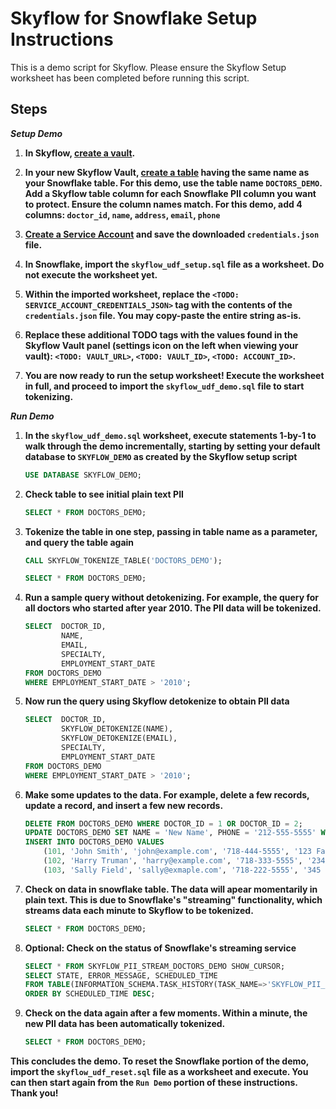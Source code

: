 # Skyflow for Snowflake Setup Instructions

This is a demo script for Skyflow. Please ensure the Skyflow Setup worksheet has been completed before running this script.

## Steps

***Setup Demo***

1. **In Skyflow, [create a vault](https://docs.skyflow.com/create-a-vault/).**

2. **In your new Skyflow Vault, [create a table](https://docs.skyflow.com/create-a-vault/#edit-the-vault-schema) having the same name as your Snowflake table. For this demo, use the table name ```DOCTORS_DEMO```. Add a Skyflow table column for each Snowflake PII column you want to protect. Ensure the column names match. For this demo, add 4 columns: ```doctor_id```, ```name```, ```address```, ```email```, ```phone```**

3. **[Create a Service Account](https://docs.skyflow.com/api-authentication/#create-a-service-account) and save the downloaded `credentials.json` file.**

4. **In Snowflake, import the ```skyflow_udf_setup.sql``` file as a worksheet. Do not execute the worksheet yet.**

5. **Within the imported worksheet, replace the ```<TODO: SERVICE_ACCOUNT_CREDENTIALS_JSON>``` tag with the contents of the ```credentials.json``` file. You may copy-paste the entire string as-is.**

6. **Replace these additional TODO tags with the values found in the Skyflow Vault panel (settings icon on the left when viewing your vault): ```<TODO: VAULT_URL>```, ```<TODO: VAULT_ID>```, ```<TODO: ACCOUNT_ID>```.**

7. **You are now ready to run the setup worksheet! Execute the worksheet in full, and proceed to import the ```skyflow_udf_demo.sql``` file to start tokenizing.**

***Run Demo***

1. **In the ```skyflow_udf_demo.sql``` worksheet, execute statements 1-by-1 to walk through the demo incrementally, starting by setting your default database to ```SKYFLOW_DEMO``` as created by the Skyflow setup script**
    ```sql
    USE DATABASE SKYFLOW_DEMO;
    ```

2. **Check table to see initial plain text PII**
    ```sql
    SELECT * FROM DOCTORS_DEMO;
    ```

3. **Tokenize the table in one step, passing in table name as a parameter, and query the table again**
    ```sql
    CALL SKYFLOW_TOKENIZE_TABLE('DOCTORS_DEMO');
    ```
    ```sql
    SELECT * FROM DOCTORS_DEMO;
    ```

4. **Run a sample query without detokenizing. For example, the query for all doctors who started after year 2010. The PII data will be tokenized.**
    ```sql
    SELECT  DOCTOR_ID,
            NAME,
            EMAIL,
            SPECIALTY,
            EMPLOYMENT_START_DATE
    FROM DOCTORS_DEMO
    WHERE EMPLOYMENT_START_DATE > '2010';
    ```

5. **Now run the query using Skyflow detokenize to obtain PII data**
    ```sql
    SELECT  DOCTOR_ID,
            SKYFLOW_DETOKENIZE(NAME),
            SKYFLOW_DETOKENIZE(EMAIL),
            SPECIALTY,
            EMPLOYMENT_START_DATE
    FROM DOCTORS_DEMO
    WHERE EMPLOYMENT_START_DATE > '2010';
    ```

6. **Make some updates to the data. For example, delete a few records, update a record, and insert a few new records.**
    ```sql
    DELETE FROM DOCTORS_DEMO WHERE DOCTOR_ID = 1 OR DOCTOR_ID = 2;
    UPDATE DOCTORS_DEMO SET NAME = 'New Name', PHONE = '212-555-5555' WHERE DOCTOR_ID = 3;
    INSERT INTO DOCTORS_DEMO VALUES
        (101, 'John Smith', 'john@example.com', '718-444-5555', '123 Fake Street NY NY 10019', 'Cardiology', '2020-01-01'),
        (102, 'Harry Truman', 'harry@example.com', '718-333-5555', '234 Fake Street NY NY 10019', 'Podiatry', '2023-01-01'),
        (103, 'Sally Field', 'sally@exmaple.com', '718-222-5555', '345 Fake Street NY NY 10019', 'Surgeon', '2022-01-01');
    ```

7. **Check on data in snowflake table. The data will apear momentarily in plain text. This is due to Snowflake's "streaming" functionality, which streams data each minute to Skyflow to be tokenized.**
    ```sql
    SELECT * FROM DOCTORS_DEMO;
    ```

8. **Optional: Check on the status of Snowflake's streaming service**
    ```sql
    SELECT * FROM SKYFLOW_PII_STREAM_DOCTORS_DEMO SHOW_CURSOR;
    SELECT STATE, ERROR_MESSAGE, SCHEDULED_TIME
    FROM TABLE(INFORMATION_SCHEMA.TASK_HISTORY(TASK_NAME=>'SKYFLOW_PII_STREAM_DOCTORS_DEMO_TASK'))
    ORDER BY SCHEDULED_TIME DESC;
    ```

9. **Check on the data again after a few moments. Within a minute, the new PII data has been automatically tokenized.**
    ```sql
    SELECT * FROM DOCTORS_DEMO;
    ```

**This concludes the demo. To reset the Snowflake portion of the demo, import the ```skyflow_udf_reset.sql``` file as a worksheet and execute. You can then start again from the ```Run Demo``` portion of these instructions. Thank you!**